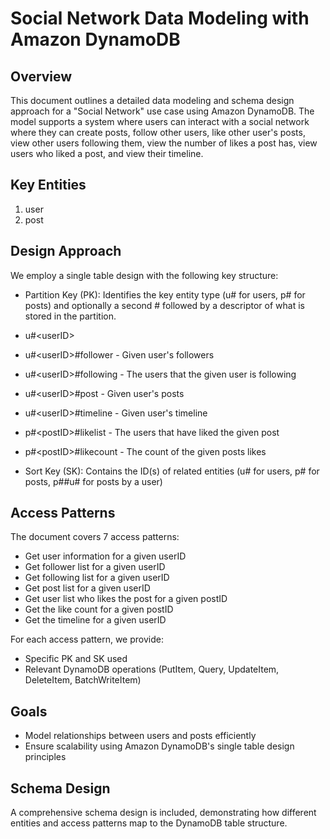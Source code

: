 # Social Network Data Modeling with Amazon DynamoDB

## Overview

This document outlines a detailed data modeling and schema design approach for a "Social Network" use case using Amazon DynamoDB. The model 
supports a system where users can interact with a social network where they can create posts, follow other users, like other user's posts, 
view other users following them, view the number of likes a post has, view users who liked a post, and view their timeline. 

## Key Entities

1. user
2. post

## Design Approach

We employ a single table design with the following key structure:

- Partition Key (PK): Identifies the key entity type (u#<userID> for users, p#<postID> for posts) and optionally a second # followed by a descriptor of what is stored in the partition. 
- u#\<userID\>
- u#\<userID\>#follower - Given user's followers
- u#\<userID\>#following - The users that the given user is following
- u#\<userID\>#post - Given user's posts
- u#\<userID\>#timeline - Given user's timeline
- p#\<postID\>#likelist - The users that have liked the given post
- p#\<postID\>#likecount - The count of the given posts likes

- Sort Key (SK): Contains the ID(s) of related entities (u#<userID> for users, p#<postID> for posts, p#<postID>#u#<userID> for posts by a user)   

## Access Patterns

The document covers 7 access patterns:

- Get user information for a given userID
- Get follower list for a given userID
- Get following list for a given userID
- Get post list for a given userID
- Get user list who likes the post for a given postID
- Get the like count for a given postID
- Get the timeline for a given userID

For each access pattern, we provide:
- Specific PK and SK used
- Relevant DynamoDB operations (PutItem, Query, UpdateItem, DeleteItem, BatchWriteItem)

## Goals

- Model relationships between users and posts efficiently
- Ensure scalability using Amazon DynamoDB's single table design principles

## Schema Design

A comprehensive schema design is included, demonstrating how different entities and access patterns map to the DynamoDB table structure.
